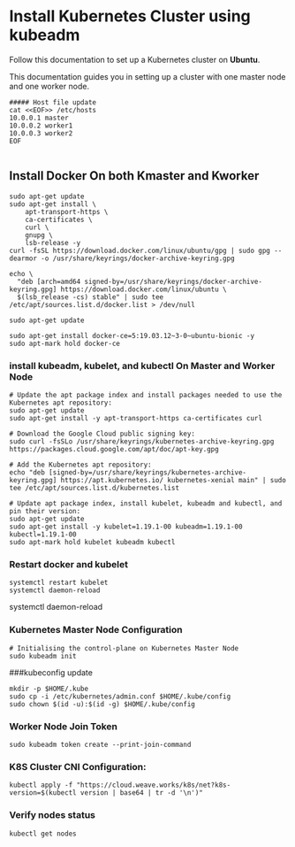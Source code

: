 # Install Kubernetes Cluster using kubeadm
Follow this documentation to set up a Kubernetes cluster on __Ubuntu__.

This documentation guides you in setting up a cluster with one master node and one worker node.

```
##### Host file update
cat <<EOF>> /etc/hosts
10.0.0.1 master
10.0.0.2 worker1
10.0.0.3 worker2
EOF
  
```

## Install Docker On both Kmaster and Kworker
```
sudo apt-get update
sudo apt-get install \
    apt-transport-https \
    ca-certificates \
    curl \
    gnupg \
    lsb-release -y
curl -fsSL https://download.docker.com/linux/ubuntu/gpg | sudo gpg --dearmor -o /usr/share/keyrings/docker-archive-keyring.gpg

echo \
  "deb [arch=amd64 signed-by=/usr/share/keyrings/docker-archive-keyring.gpg] https://download.docker.com/linux/ubuntu \
  $(lsb_release -cs) stable" | sudo tee /etc/apt/sources.list.d/docker.list > /dev/null

sudo apt-get update

sudo apt-get install docker-ce=5:19.03.12~3-0~ubuntu-bionic -y
sudo apt-mark hold docker-ce

```
###  install kubeadm, kubelet, and kubectl On Master and Worker Node

```
# Update the apt package index and install packages needed to use the Kubernetes apt repository:
sudo apt-get update
sudo apt-get install -y apt-transport-https ca-certificates curl

# Download the Google Cloud public signing key:
sudo curl -fsSLo /usr/share/keyrings/kubernetes-archive-keyring.gpg https://packages.cloud.google.com/apt/doc/apt-key.gpg

# Add the Kubernetes apt repository:
echo "deb [signed-by=/usr/share/keyrings/kubernetes-archive-keyring.gpg] https://apt.kubernetes.io/ kubernetes-xenial main" | sudo tee /etc/apt/sources.list.d/kubernetes.list

# Update apt package index, install kubelet, kubeadm and kubectl, and pin their version:
sudo apt-get update
sudo apt-get install -y kubelet=1.19.1-00 kubeadm=1.19.1-00 kubectl=1.19.1-00
sudo apt-mark hold kubelet kubeadm kubectl

```
### Restart docker and kubelet
```
systemctl restart kubelet
systemctl daemon-reload

```

systemctl daemon-reload
### Kubernetes Master Node Configuration

```
# Initialising the control-plane on Kubernetes Master Node
sudo kubeadm init
```

###kubeconfig update
```
mkdir -p $HOME/.kube
sudo cp -i /etc/kubernetes/admin.conf $HOME/.kube/config
sudo chown $(id -u):$(id -g) $HOME/.kube/config
```
### Worker Node Join Token
```
sudo kubeadm token create --print-join-command
```

### K8S Cluster CNI Configuration:
```
kubectl apply -f "https://cloud.weave.works/k8s/net?k8s-version=$(kubectl version | base64 | tr -d '\n')"
```

### Verify nodes status
```
kubectl get nodes
```
###

